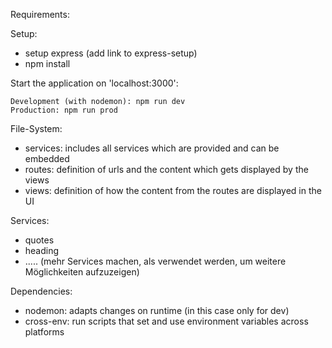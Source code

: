 Requirements:

Setup:
- setup express (add link to express-setup)
- npm install

Start the application on 'localhost:3000':
```
Development (with nodemon): npm run dev
Production: npm run prod
```

File-System:
- services: includes all services which are provided and can be embedded 
- routes: definition of urls and the content which gets displayed by the views
- views: definition of how the content from the routes are displayed in the UI


Services:
- quotes
- heading
- ..... (mehr Services machen, als verwendet werden, um weitere Möglichkeiten aufzuzeigen)

Dependencies:
- nodemon: adapts changes on runtime (in this case only for dev)
- cross-env: run scripts that set and use environment variables across platforms